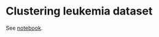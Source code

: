 # Clustering leukemia dataset

See [notebook](https://github.com/taneishi/leukemia/blob/master/clustering.ipynb).
